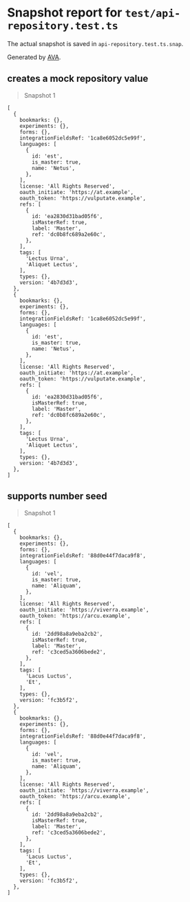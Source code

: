 # Snapshot report for `test/api-repository.test.ts`

The actual snapshot is saved in `api-repository.test.ts.snap`.

Generated by [AVA](https://avajs.dev).

## creates a mock repository value

> Snapshot 1

    [
      {
        bookmarks: {},
        experiments: {},
        forms: {},
        integrationFieldsRef: '1ca8e6052dc5e99f',
        languages: [
          {
            id: 'est',
            is_master: true,
            name: 'Netus',
          },
        ],
        license: 'All Rights Reserved',
        oauth_initiate: 'https://at.example',
        oauth_token: 'https://vulputate.example',
        refs: [
          {
            id: 'ea2830d31bad05f6',
            isMasterRef: true,
            label: 'Master',
            ref: 'dc0b8fc689a2e60c',
          },
        ],
        tags: [
          'Lectus Urna',
          'Aliquet Lectus',
        ],
        types: {},
        version: '4b7d3d3',
      },
      {
        bookmarks: {},
        experiments: {},
        forms: {},
        integrationFieldsRef: '1ca8e6052dc5e99f',
        languages: [
          {
            id: 'est',
            is_master: true,
            name: 'Netus',
          },
        ],
        license: 'All Rights Reserved',
        oauth_initiate: 'https://at.example',
        oauth_token: 'https://vulputate.example',
        refs: [
          {
            id: 'ea2830d31bad05f6',
            isMasterRef: true,
            label: 'Master',
            ref: 'dc0b8fc689a2e60c',
          },
        ],
        tags: [
          'Lectus Urna',
          'Aliquet Lectus',
        ],
        types: {},
        version: '4b7d3d3',
      },
    ]

## supports number seed

> Snapshot 1

    [
      {
        bookmarks: {},
        experiments: {},
        forms: {},
        integrationFieldsRef: '88d0e44f7daca9f8',
        languages: [
          {
            id: 'vel',
            is_master: true,
            name: 'Aliquam',
          },
        ],
        license: 'All Rights Reserved',
        oauth_initiate: 'https://viverra.example',
        oauth_token: 'https://arcu.example',
        refs: [
          {
            id: '2dd98a8a9eba2cb2',
            isMasterRef: true,
            label: 'Master',
            ref: 'c3ced5a3606bede2',
          },
        ],
        tags: [
          'Lacus Luctus',
          'Et',
        ],
        types: {},
        version: 'fc3b5f2',
      },
      {
        bookmarks: {},
        experiments: {},
        forms: {},
        integrationFieldsRef: '88d0e44f7daca9f8',
        languages: [
          {
            id: 'vel',
            is_master: true,
            name: 'Aliquam',
          },
        ],
        license: 'All Rights Reserved',
        oauth_initiate: 'https://viverra.example',
        oauth_token: 'https://arcu.example',
        refs: [
          {
            id: '2dd98a8a9eba2cb2',
            isMasterRef: true,
            label: 'Master',
            ref: 'c3ced5a3606bede2',
          },
        ],
        tags: [
          'Lacus Luctus',
          'Et',
        ],
        types: {},
        version: 'fc3b5f2',
      },
    ]

